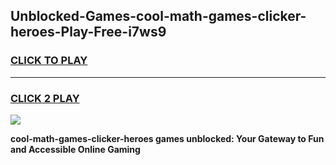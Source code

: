 
## Unblocked-Games-cool-math-games-clicker-heroes-Play-Free-i7ws9
<h3>
<a href="https://premium76.site?title=cool-math-games-clicker-heroes&ref=09A">CLICK TO PLAY</a></h3>
<hr>

<h3>
<a href="https://premium76.site?title=cool-math-games-clicker-heroes&ref=09A">CLICK 2 PLAY</a>
  
</h3>

<a href="https://premium76.site?title=cool-math-games-clicker-heroes&ref=09A"><img src="https://clearcache.store/games.png"></a>


**cool-math-games-clicker-heroes games unblocked: Your Gateway to Fun and Accessible Online Gaming**
